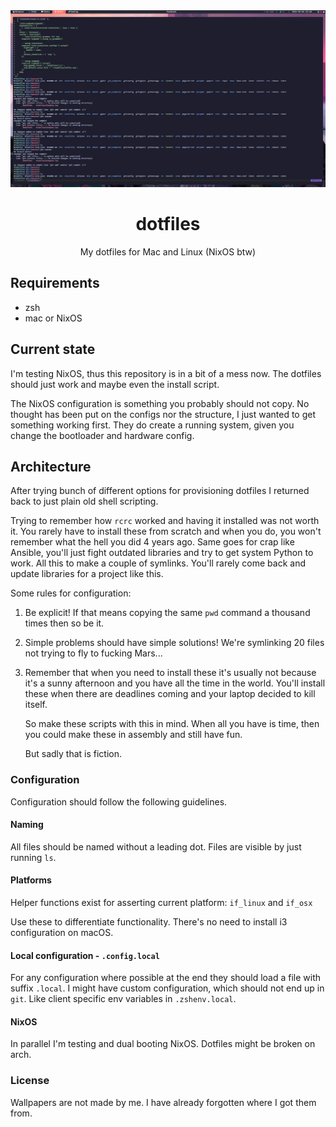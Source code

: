 <div align="center">
  <img alt="My desktop" src="docs/assets/desktop.png" />

  # dotfiles
  My dotfiles for Mac and Linux (NixOS btw)
</div>

## Requirements

* zsh
* mac or NixOS

## Current state

I'm testing NixOS, thus this repository is in a bit of a mess now. The dotfiles
should just work and maybe even the install script.

The NixOS configuration is something you probably should not copy. No thought
has been put on the configs nor the structure, I just wanted to get something
working first. They do create a running system, given you change the bootloader
and hardware config.

## Architecture

After trying bunch of different options for provisioning dotfiles I returned
back to just plain old shell scripting.

Trying to remember how `rcrc` worked and having it installed was not worth it.
You rarely have to install these from scratch and when you do, you won't
remember what the hell you did 4 years ago. Same goes for crap like Ansible,
you'll just fight outdated libraries and try to get system Python to work. All
this to make a couple of symlinks. You'll rarely come back and update libraries
for a project like this.

Some rules for configuration:

1. Be explicit! If that means copying the same `pwd` command a thousand times
   then so be it.

2. Simple problems should have simple solutions! We're symlinking 20 files not
   trying to fly to fucking Mars...

4. Remember that when you need to install these it's usually not because
   it's a sunny afternoon and you have all the time in the world. You'll
   install these when there are deadlines coming and your laptop decided
   to kill itself.

   So make these scripts with this in mind. When all you have is time, then
   you could make these in assembly and still have fun.

   But sadly that is fiction.

### Configuration

Configuration should follow the following guidelines.

#### Naming

All files should be named without a leading dot. Files are visible by just
running `ls`.

#### Platforms

Helper functions exist for asserting current platform: `if_linux` and `if_osx`

Use these to differentiate functionality. There's no need to install i3
configuration on macOS.

#### Local configuration - `.config.local`

For any configuration where possible at the end they should load a file with
suffix `.local`. I might have custom configuration, which should not end up in
`git`. Like client specific env variables in `.zshenv.local`.

#### NixOS

In parallel I'm testing and dual booting NixOS. Dotfiles might be broken on
arch.

### License

Wallpapers are not made by me. I have already forgotten where I got them from.
